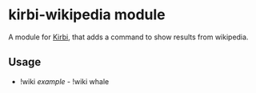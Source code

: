# kirbi-wikipedia module
A module for [Kirbi](https://github.com/richardson-media-house/kirbi), that adds a command to show results from wikipedia.

## Usage

- !wiki <query>
  *example* - !wiki whale
